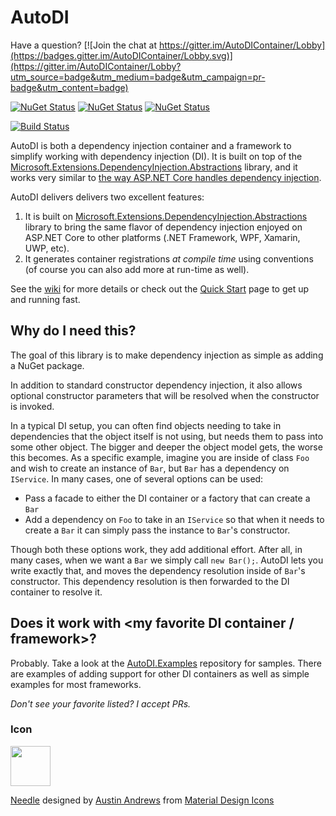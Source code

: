 # AutoDI
Have a question? [![Join the chat at https://gitter.im/AutoDIContainer/Lobby](https://badges.gitter.im/AutoDIContainer/Lobby.svg)](https://gitter.im/AutoDIContainer/Lobby?utm_source=badge&utm_medium=badge&utm_campaign=pr-badge&utm_content=badge)

[![NuGet Status](http://img.shields.io/nuget/v/AutoDI.svg?style=flat&label=AutoDI)](https://www.nuget.org/packages/AutoDI/)
[![NuGet Status](http://img.shields.io/nuget/v/AutoDI.Build.svg?style=flat&label=AutoDI.Build)](https://www.nuget.org/packages/AutoDI.Build/)
[![NuGet Status](http://img.shields.io/nuget/v/AutoDI.AspNetCore.svg?style=flat&label=AutoDI.AspNetCore)](https://www.nuget.org/packages/AutoDI.AspNetCore/)

[![Build Status](https://kitokeboo.visualstudio.com/AutoDI/_apis/build/status/Keboo.AutoDI?branchName=master)](https://kitokeboo.visualstudio.com/AutoDI/_build/latest?definitionId=4&branchName=master)


AutoDI is both a dependency injection container and a framework to simplify working with dependency injection (DI). It is built on top of the [Microsoft.Extensions.DependencyInjection.Abstractions](https://www.nuget.org/packages/Microsoft.Extensions.DependencyInjection.Abstractions/) library, and it works very similar to [the way ASP.NET Core handles dependency injection](https://docs.microsoft.com/en-us/aspnet/core/fundamentals/dependency-injection).

AutoDI delivers delivers two excellent features:
1. It is built on [Microsoft.Extensions.DependencyInjection.Abstractions](https://www.nuget.org/packages/Microsoft.Extensions.DependencyInjection.Abstractions/) library to bring the same flavor of dependency injection enjoyed on ASP.NET Core to other platforms (.NET Framework, WPF, Xamarin, UWP, etc). 
2. It generates container registrations _at compile time_ using conventions (of course you can also add more at run-time as well).

See the [wiki](https://github.com/Keboo/AutoDI/wiki) for more details or check out the [Quick Start](https://github.com/Keboo/AutoDI/wiki/Quick-Start) page to get up and running fast.


## Why do I need this?

The goal of this library is to make dependency injection as simple as adding a NuGet package. 

In addition to standard constructor dependency injection, it also allows optional constructor parameters that will be resolved when the constructor is invoked.

In a typical DI setup, you can often find objects needing to take in dependencies that the object itself is not using, but needs them to pass into some other object. The bigger and deeper the object model gets, the worse this becomes. 
As a specific example, imagine you are inside of class `Foo` and wish to create an instance of `Bar`, but `Bar` has a dependency on `IService`. 
In many cases, one of several options can be used:
* Pass a facade to either the DI container or a factory that can create a `Bar`
* Add a dependency on `Foo` to take in an `IService` so that when it needs to create a `Bar` it can simply pass the instance to `Bar`'s constructor.

Though both these options work, they add additional effort. After all, in many cases, when we want a `Bar` we simply call `new Bar();`. AutoDI lets you write exactly that, and moves the dependency resolution inside of `Bar`'s constructor.
This dependency resolution is then forwarded to the DI container to resolve it.


## Does it work with <my favorite DI container / framework>?
Probably. 
Take a look at the [AutoDI.Examples](https://github.com/Keboo/AutoDI.Examples) repository for samples. There are examples of adding support for other DI containers as well as simple examples for most frameworks.

*Don't see your favorite listed? I accept PRs.*

### Icon
<img src="https://raw.github.com/Keboo/AutoDI/master/Icons/needle.png" width="64">

[Needle](https://materialdesignicons.com/icon/needle) designed by [Austin Andrews](https://thenounproject.com/prosymbols/) from [Material Design Icons](https://materialdesignicons.com/)

